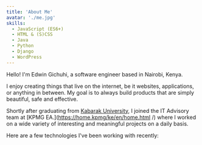 ```yaml
---
title: 'About Me'
avatar: './me.jpg'
skills:
  - JavaScript (ES6+)
  - HTML & (S)CSS
  - Java
  - Python
  - Django
  - WordPress
---
```


Hello! I'm Edwin Gichuhi, a software engineer based in Nairobi, Kenya.

I enjoy creating things that live on the internet, be it websites, applications, or anything in between. My goal is to always build products that are simply beautiful, safe and effective.

Shortly after graduating from [Kabarak University](https://www.kabarak.ac.ke/), I joined the IT Advisory team at [KPMG EA.](https://home.kpmg/ke/en/home.html /) where I worked on a wide variety of interesting and meaningful projects on a daily basis.

Here are a few technologies I've been working with recently:
